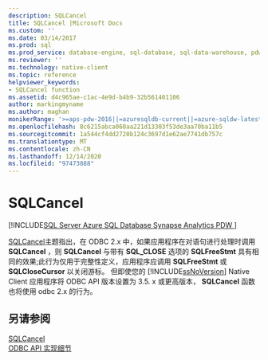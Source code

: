 ```yaml
---
description: SQLCancel
title: SQLCancel |Microsoft Docs
ms.custom: ''
ms.date: 03/14/2017
ms.prod: sql
ms.prod_service: database-engine, sql-database, sql-data-warehouse, pdw
ms.reviewer: ''
ms.technology: native-client
ms.topic: reference
helpviewer_keywords:
- SQLCancel function
ms.assetid: d4c965ae-c1ac-4e9d-b4b9-32b561401106
author: markingmyname
ms.author: maghan
monikerRange: '>=aps-pdw-2016||=azuresqldb-current||=azure-sqldw-latest||>=sql-server-2016||>=sql-server-linux-2017||=azuresqldb-mi-current'
ms.openlocfilehash: 8c6215abca068aa221d13303f53de3aa70ba11b5
ms.sourcegitcommit: 1a544cf4dd2720b124c3697d1e62ae7741db757c
ms.translationtype: MT
ms.contentlocale: zh-CN
ms.lasthandoff: 12/14/2020
ms.locfileid: "97473888"
---
```

# <a name="sqlcancel"></a>SQLCancel
[!INCLUDE[SQL Server Azure SQL Database Synapse Analytics PDW ](../../includes/applies-to-version/sql-asdb-asdbmi-asa-pdw.md)]

  [SQLCancel](../../odbc/reference/syntax/sqlcancel-function.md)主题指出，在 ODBC 2.x 中，如果应用程序在对语句进行处理时调用 **SQLCancel** ，则 **SQLCancel** 与带有 **SQL_CLOSE** 选项的 **SQLFreeStmt** 具有相同的效果;此行为仅用于完整性定义，应用程序应调用 **SQLFreeStmt** 或 **SQLCloseCursor** 以关闭游标。 但即使您的 [!INCLUDE[ssNoVersion](../../includes/ssnoversion-md.md)] Native Client 应用程序将 ODBC API 版本设置为 3.5. x 或更高版本， **SQLCancel** 函数也将使用 odbc 2.x 的行为。  
  
## <a name="see-also"></a>另请参阅  
 [SQLCancel](../../odbc/reference/syntax/sqlcancel-function.md)   
 [ODBC API 实现细节](../../relational-databases/native-client-odbc-api/odbc-api-implementation-details.md)  
  
